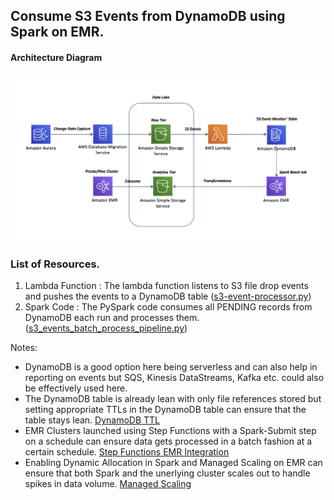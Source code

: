## Consume S3 Events from DynamoDB using Spark on EMR.

#### Architecture Diagram

![Architecture Diagram](./images/spark_consume_s3_events.png?raw=true "Architecture Diagram")

### List of Resources.

1. Lambda Function : The lambda function listens to S3 file drop events and pushes the events to a DynamoDB table ([s3-event-processor.py](lambda/s3-event-processor.py))
2. Spark Code : The PySpark code consumes all PENDING records from DynamoDB each run and processes them. ([s3_events_batch_process_pipeline.py](spark/s3_events_batch_process_pipeline.py))

Notes:

- DynamoDB is a good option here being serverless and can also help in reporting on events but SQS, Kinesis DataStreams, Kafka etc. could also be effectively used here.
- The DynamoDB table is already lean with only file references stored but setting appropriate TTLs in the DynamoDB table can ensure that the table stays lean. [DynamoDB TTL](https://docs.aws.amazon.com/amazondynamodb/latest/developerguide/TTL.html)
- EMR Clusters launched using Step Functions with a Spark-Submit step on a schedule can ensure data gets processed in a batch fashion at a certain schedule. [Step Functions EMR Integration](https://docs.aws.amazon.com/step-functions/latest/dg/connect-emr.html)
- Enabling Dynamic Allocation in Spark and Managed Scaling on EMR can ensure that both Spark and the unerlying cluster scales out to handle spikes in data volume. [Managed Scaling](https://docs.aws.amazon.com/emr/latest/ManagementGuide/emr-managed-scaling.html)

